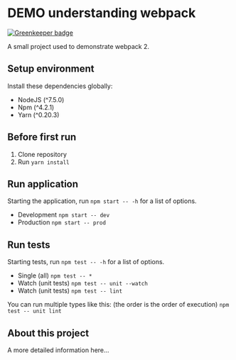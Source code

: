 # DEMO understanding webpack

[![Greenkeeper badge](https://badges.greenkeeper.io/ndelangen/understanding-webpack.svg)](https://greenkeeper.io/)

A small project used to demonstrate webpack 2.

## Setup environment
Install these dependencies globally:

- NodeJS (^7.5.0)
- Npm (^4.2.1)
- Yarn (^0.20.3)

## Before first run
1. Clone repository
2. Run `yarn install`

## Run application
Starting the application, run `npm start -- -h` for a list of options.

- Development
  `npm start -- dev`
- Production
  `npm start -- prod`

## Run tests
Starting tests, run `npm test -- -h` for a list of options.

- Single (all)
  `npm test -- *`
- Watch (unit tests)
  `npm test -- unit --watch`
- Watch (unit tests)
  `npm test -- lint`

You can run multiple types like this: (the order is the order of execution)
`npm test -- unit lint`

## About this project

A more detailed information here...
